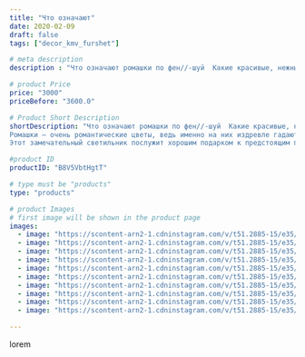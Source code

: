 ```yaml
---
title: "Что означают"
date: 2020-02-09
draft: false
tags: ["decor_kmv_furshet"]

# meta description
description : "Что означают ромашки по фен//-шуй  Какие красивые, нежные, воздушные и милые эти небольшие цветочки, растущие практически везде на склонах и обочинах, словно ма"

# product Price
price: "3000"
priceBefore: "3600.0"

# Product Short Description
shortDescription: "Что означают ромашки по фен//-шуй  Какие красивые, нежные, воздушные и милые эти небольшие цветочки, растущие практически везде на склонах и обочинах, словно маленькие солнышки, радостные и задорные. 
Ромашки — очень романтические цветы, ведь именно на них издревле гадают “любит//-не любит”, замирая от томительного ожидания и надеясь, что все//-таки “любит”. Наверное, почти каждая юная девушка пробовала этот нехитрый способ ворожбы на цветке ромашки, отрывая лепесток за лепестком, густо краснея от юношеской надежды и сладкого предвкушения положительного ответа..
Этот замечательный светильник послужит хорошим подарком к предстоящим праздникам.. #светильникиназаказпятигорск#ручнаяработа#цветыгигантыКМВ#ростовыецветыминеральныеводы#свитдизайнпятигорск#торшерынаподарок#оформлениепраздниковцветамипятигорск#цветыизфоамирананпзаказ#"

#product ID
productID: "B8V5VbtHgtT"

# type must be "products"
type: "products"

# product Images
# first image will be shown in the product page
images:
  - image: "https://scontent-arn2-1.cdninstagram.com/v/t51.2885-15/e35/p1080x1080/83787492_1236981873159418_1719751816868542446_n.jpg?tp=1&_nc_ht=scontent-arn2-1.cdninstagram.com&_nc_cat=110&_nc_ohc=0iFo1H7rkcYAX-Lj9lp&oh=68ce5d5ee2c84264087141c07b76f12d&oe=6072B4A8&ig_cache_key=MjIzOTk0ODU0NzE5MzMxMDE0Nw%3D%3D.2"
  - image: "https://scontent-arn2-1.cdninstagram.com/v/t51.2885-15/e35/p1080x1080/83316225_497630997817811_1061467345768150964_n.jpg?tp=1&_nc_ht=scontent-arn2-1.cdninstagram.com&_nc_cat=111&_nc_ohc=_Rxefb0qJUgAX9BlPkC&oh=2d845fb57fbb03daf1c3807ab688a762&oe=607537C2&ig_cache_key=MjIzOTk0ODU0NzEzNDc4NDE1Ng%3D%3D.2"
  - image: "https://scontent-arn2-1.cdninstagram.com/v/t51.2885-15/e35/p1080x1080/83552707_499613450754784_1879488748235965304_n.jpg?tp=1&_nc_ht=scontent-arn2-1.cdninstagram.com&_nc_cat=104&_nc_ohc=JubMEMwh2qIAX8BQhir&oh=410be0193907ac5caade26c89c5b789a&oe=6074D8AC&ig_cache_key=MjIzOTk0ODU0NzE0MzA0NzIxOQ%3D%3D.2"
  - image: "https://scontent-arn2-1.cdninstagram.com/v/t51.2885-15/e35/p1080x1080/83903779_317565195868854_6581467888073336958_n.jpg?tp=1&_nc_ht=scontent-arn2-1.cdninstagram.com&_nc_cat=106&_nc_ohc=hYHpfFilDgAAX-yhMBs&oh=98573932b208ccc290c51ea5e905a9e4&oe=6072C96B&ig_cache_key=MjIzOTk0ODU0NzIxMDI5MzQzMg%3D%3D.2"
  - image: "https://scontent-arn2-1.cdninstagram.com/v/t51.2885-15/e35/p1080x1080/83209879_972142329849659_3499557633556257633_n.jpg?tp=1&_nc_ht=scontent-arn2-1.cdninstagram.com&_nc_cat=111&_nc_ohc=Cv60D5GyeR8AX8HzImr&oh=c3670dd27a766ca4c5d2ea170b742b25&oe=60742C5C&ig_cache_key=MjIzOTk0ODU0NzIwMTg4NzY2Mw%3D%3D.2"
  - image: "https://scontent-arn2-1.cdninstagram.com/v/t51.2885-15/e35/p1080x1080/83893769_130961834798358_479482972156376276_n.jpg?tp=1&_nc_ht=scontent-arn2-1.cdninstagram.com&_nc_cat=106&_nc_ohc=ZuT-czrdA6YAX9MSosB&oh=83e18bf0c824ec9c577dd3dab9013818&oe=607589D4&ig_cache_key=MjIzOTk0ODU0NzE4NDk4MTA3OQ%3D%3D.2"
  - image: "https://scontent-arn2-1.cdninstagram.com/v/t51.2885-15/e35/p1080x1080/83999740_519463772016517_5131380538812008364_n.jpg?tp=1&_nc_ht=scontent-arn2-1.cdninstagram.com&_nc_cat=101&_nc_ohc=HbRopc5C8OIAX9AlwYn&oh=206ecb9e5f3b1b2799068a6953a6734b&oe=60753A49&ig_cache_key=MjIzOTk0ODU0NzE3NjY5Nzk2Mw%3D%3D.2"
  - image: "https://scontent-arn2-1.cdninstagram.com/v/t51.2885-15/e35/p1080x1080/84715048_1777381092398375_5865575847884594027_n.jpg?tp=1&_nc_ht=scontent-arn2-1.cdninstagram.com&_nc_cat=111&_nc_ohc=wy_aNuSUl48AX8-65ha&oh=a2b3185e92a2bf32ff27a9efaaf8edf5&oe=6075508F&ig_cache_key=MjIzOTk0ODU0NzE1MTYyMTUyOA%3D%3D.2"
  - image: "https://scontent-arn2-1.cdninstagram.com/v/t51.2885-15/e35/p1080x1080/83801336_480754285922902_727788740801535298_n.jpg?tp=1&_nc_ht=scontent-arn2-1.cdninstagram.com&_nc_cat=110&_nc_ohc=1vQqMdnFYOMAX_GE1_d&oh=df54534c108e7a0f7581807e8f3335c8&oe=6074E402&ig_cache_key=MjIzOTk0ODU0NzE2ODI4NTgzMA%3D%3D.2"
  - image: "https://scontent-arn2-1.cdninstagram.com/v/t51.2885-15/e35/p1080x1080/83929756_133028428236907_630342053179454765_n.jpg?tp=1&_nc_ht=scontent-arn2-1.cdninstagram.com&_nc_cat=107&_nc_ohc=t3GHifjl-6AAX8XqmSC&oh=e41c89875044c3662ac9260e6797648f&oe=607655AE&ig_cache_key=MjIzOTk0ODU0NzE5MzM1NzU2NA%3D%3D.2"

---
```

lorem
